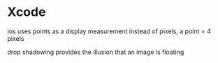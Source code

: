 # Xcode

ios uses points as a display measurement instead of pixels, a point = 4 pixels

drop shadowing provides the illusion that an image is floating